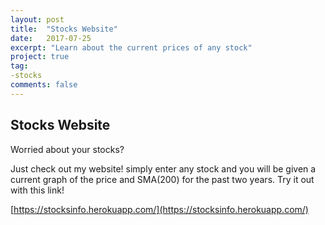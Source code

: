 ```yaml
---
layout: post
title:  "Stocks Website"
date:   2017-07-25
excerpt: "Learn about the current prices of any stock"
project: true
tag:
-stocks
comments: false
---
```


## Stocks Website ##
Worried about your stocks?

Just check out my website! simply enter any stock and you will be given a current graph of the price and SMA(200) for the past two years. Try it out with this link!

[https://stocksinfo.herokuapp.com/](https://stocksinfo.herokuapp.com/)
